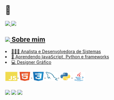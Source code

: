 <h1>🖖</h1>
<div>
  <a href="https://github.com/iasmindemagalhaes">
  <img height="180em" src="https://github-readme-stats.vercel.app/api?username=iasmindemagalhaes&show_icons=true&theme=dracula&include_all_commits=true&count_private=true"/>
  <img height="180em" src="https://github-readme-stats.vercel.app/api/top-langs/?username=iasmindemagalhaes&layout=compact&langs_count=7&theme=dracula"/>
  
<h2> <img src="https://emoji.gg/assets/emoji/7279-vibecat.gif" width="24"/> Sobre mim </h2>
<div aligh="left">
  <li> 👩🏻‍💻 Analista e Desenvolvedora de Sistemas</li>
  <li> 🧠 Aprendendo 𝖩𝖺𝗏𝖺𝖲𝖼𝗋𝗂𝗉𝗍, Python e frameworks</li>
  <li> 💻 Designer Gráfico</li>
</div>

<div style="display: inline_block"><br>
  <img align="center" alt="Iahs-Js" height="30" width="40" src="https://raw.githubusercontent.com/devicons/devicon/master/icons/javascript/javascript-plain.svg">
  <img align="center" alt="Iahs-HTML" height="30" width="40" src="https://raw.githubusercontent.com/devicons/devicon/master/icons/html5/html5-original.svg">
  <img align="center" alt="Iahs-CSS" height="30" width="40" src="https://raw.githubusercontent.com/devicons/devicon/master/icons/css3/css3-original.svg">
  <img align="center" alt="Iahs-MySQL" height="30" width="40" src="https://github.com/devicons/devicon/blob/master/icons/mysql/mysql-original.svg">
  <img align="center" alt="Iahs-Python" height="30" width="40" src="https://raw.githubusercontent.com/devicons/devicon/master/icons/python/python-original.svg">
  <img align="center" alt="Iahs-Java" height="30" width="40" src="https://github.com/devicons/devicon/blob/master/icons/java/java-original.svg">

</div>
  
  ##
 
<div> 

  <a href="https://instagram.com/iasminmag" target="_blank"><img src="https://img.shields.io/badge/-Instagram-%23E4405F?style=for-the-badge&logo=instagram&logoColor=white" target="_blank"></a>
  <a href = "mailto:iasmindemagalhaes@gmail.com"><img src="https://img.shields.io/badge/-Gmail-%23333?style=for-the-badge&logo=gmail&logoColor=white" target="_blank"></a>
  <a href="https://www.linkedin.com/in/iasmin-de-magalh%C3%A3es" target="_blank"><img src="https://img.shields.io/badge/-LinkedIn-%230077B5?style=for-the-badge&logo=linkedin&logoColor=white" target="_blank"></a> 
 
</div>
  
  ##
